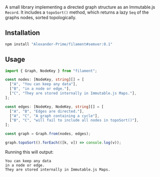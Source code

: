 A small library implementing a directed graph structure as an Immutable.js `Record`. It includes a `topoSort()` method, which returns a lazy `Seq` of the graphs nodes, sorted topologically.

## Installation

```sh
npm install "Alexander-Prime/filament#semver:0.1"
```

## Usage

```typescript
import { Graph, NodeKey } from "filament";

const nodes: [NodeKey, string][] = [
  ["A", "You can keep any data"],
  ["B", "in a node or edge."],
  ["C", "They are stored internally in Immutable.js Maps."],
];

const edges: [NodeKey, NodeKey, string][] = [
  ["A", "B", "Edges are directed."],
  ["A", "C", "A graph containing a cycle"],
  ["B", "C", "will fail to include all nodes in topoSort()"],
];

const graph = Graph.from(nodes, edges);

graph.topoSort().forEach(([k, v]) => console.log(v));
```

Running this will output:

```
You can keep any data
in a node or edge.
They are stored internally in Immutable.js Maps.
```
